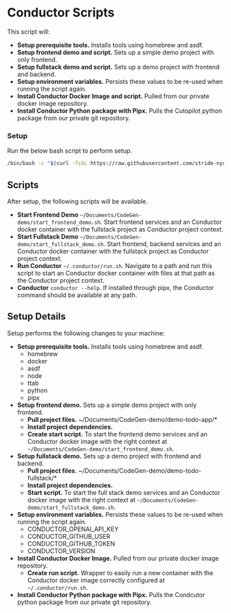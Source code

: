 # Conductor Scripts

This script will:
- **Setup prerequisite tools.** Installs tools using homebrew and asdf.
- **Setup frontend demo and script.** Sets up a simple demo project with only frontend.
- **Setup fullstack demo and script.** Sets up a demo project with frontend and backend.
- **Setup environment variables.** Persists these values to be re-used when running the script again.
- **Install Conductor Docker Image and script.** Pulled from our private docker image repository.
- **Install Conductor Python package with Pipx.** Pulls the Cutopilot python package from our private git repository.

### Setup

Run the below bash script to perform setup.

```bash
/bin/bash -c "$(curl -fsSL https://raw.githubusercontent.com/stride-nyc/autopilot-scripts/${AUTOPILOT_SCRIPTS_VERSION:-main}/demo/setup.sh)"
```

## Scripts

After setup, the following scripts will be available.

- **Start Frontend Demo** `~/Documents/CodeGen-demo/start_frontend_demo.sh`. Start frontend services and an Conductor docker container with the fullstack project as Conductor project context.
- **Start Fullstack Demo** `~/Documents/CodeGen-demo/start_fullstack_demo.sh`. Start frontend, backend services and an Conductor docker container with the fullstack project as Conductor project context.
- **Run Conductor** `~/.conductor/run.sh`. Navigate to a path and run this script to start an Conductor docker container with files at that path as the Conductor project context.
- **Conductor** `conductor --help`. If installed through pipx, the Conductor command should be available at any path.

## Setup Details

Setup performs the following changes to your machine:
- **Setup prerequisite tools.** Installs tools using homebrew and asdf.
  - homebrew
  - docker
  - asdf
  - node
  - ttab
  - python
  - pipx
- **Setup frontend demo.** Sets up a simple demo project with only frontend.
  - **Pull project files.** ~/Documents/CodeGen-demo/demo-todo-app/*
  - **Install project dependencies.**
  - **Create start script.** To start the frontend demo services and an Conductor docker image with the right context at `~/Documents/CodeGen-demo/start_frontend_demo.sh`.
- **Setup fullstack demo.** Sets up a demo project with frontend and backend.
  - **Pull project files.** ~/Documents/CodeGen-demo/demo-todo-fullstack/*
  - **Install project dependencies.**
  - **Start script.** To start the full stack demo services and an Conductor docker image with the right context at `~/Documents/CodeGen-demo/start_fullstack_demo.sh`.
- **Setup environment variables.** Persists these values to be re-used when running the script again.
  - CONDUCTOR_OPENAI_API_KEY
  - CONDUCTOR_GITHUB_USER
  - CONDUCTOR_GITHUB_TOKEN
  - CONDUCTOR_VERSION
- **Install Conductor Docker Image.** Pulled from our private docker image repository.
  - **Create run script.** Wrapper to easily run a new container with the Conductor docker image correctly configured at `~/.conductor/run.sh`.
- **Install Conductor Python package with Pipx.** Pulls the Condcutor python package from our private git repository.
